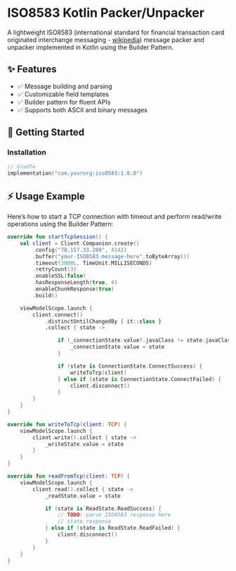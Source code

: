 # ISO8583 Kotlin Packer/Unpacker

A lightweight ISO8583 (international standard for financial transaction card originated interchange messaging - [wikipedia](https://en.wikipedia.org/wiki/ISO_8583)) message packer and unpacker implemented in Kotlin using the Builder Pattern.

## ✨ Features

- ✅ Message building and parsing
- ✅ Customizable field templates
- ✅ Builder pattern for fluent APIs
- ✅ Supports both ASCII and binary messages

## 🚀 Getting Started

### Installation

```kotlin
// Gradle
implementation("com.yourorg:iso8583:1.0.0")
```

## ⚡ Usage Example
Here’s how to start a TCP connection with timeout and perform read/write operations using the Builder Pattern:
```kotlin
override fun startTcpSession() {
    val client = Client.Companion.create()
        .config("78.157.33.208", 4142)
        .buffer("your-ISO8583-message-here".toByteArray())
        .timeout(3000L, TimeUnit.MILLISECONDS)
        .retryCount(3)
        .enableSSL(false)
        .hasResponseLength(true, 4)
        .enableChunkResponse(true)
        .build()

    viewModelScope.launch {
        client.connect()
            .distinctUntilChangedBy { it::class }
            .collect { state ->

                if (_connectionState.value?.javaClass != state.javaClass) {
                    _connectionState.value = state
                }

                if (state is ConnectionState.ConnectSuccess) {
                    writeToTcp(client)
                } else if (state is ConnectionState.ConnectFailed) {
                    client.disconnect()
                }
        }
    }
}

override fun writeToTcp(client: TCP) {
    viewModelScope.launch {
        client.write().collect { state ->
            _writeState.value = state
        }
    }
}

override fun readFromTcp(client: TCP) {
    viewModelScope.launch {
        client.read().collect { state ->
            _readState.value = state

            if (state is ReadState.ReadSuccess) {
                // TODO: parse ISO8583 response here
                // state.response
            } else if (state is ReadState.ReadFailed) {
                client.disconnect()
            }
        }
    }
}
```
